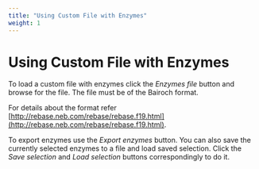 ```yaml
---
title: "Using Custom File with Enzymes"
weight: 1
---
```



# Using Custom File with Enzymes

To load a custom file with enzymes click the _Enzymes file_ button and browse for the file. The file must be of the Bairoch format.

For details about the format refer [http://rebase.neb.com/rebase/rebase.f19.html](http://rebase.neb.com/rebase/rebase.f19.html).

To export enzymes use the _Export enzymes_ button. You can also save the currently selected enzymes to a file and load saved selection. Click the _Save selection_ and _Load selection_ buttons correspondingly to do it.
